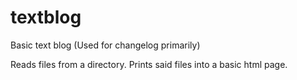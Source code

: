 textblog
========

Basic text blog (Used for changelog primarily)

Reads files from a directory. Prints said files into a basic html page. 
